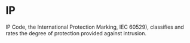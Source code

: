 IP
==

IP Code, the International Protection Marking, IEC 60529), classifies and rates the degree of protection provided against intrusion.
